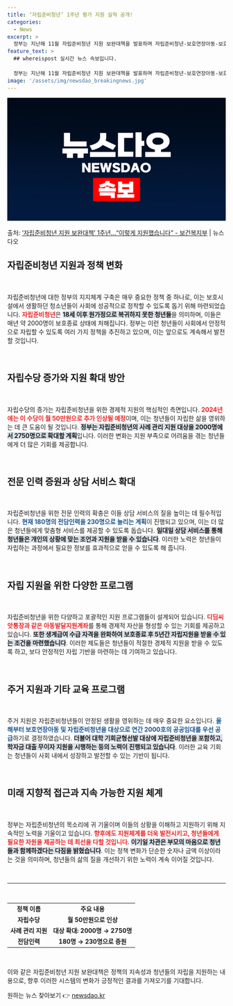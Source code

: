 ```yaml
---
title: ‘자립준비청년’ 1주년 평가 지원 실적 공개!
categories:
  - News
excerpt: >
  정부는 지난해 11월 자립준비청년 지원 보완대책을 발표하며 자립준비청년-보호연장아동-보호대상아동 등 보호단계…
feature_text: >
  ## whereispost 실시간 뉴스 속보입니다.

  정부는 지난해 11월 자립준비청년 지원 보완대책을 발표하며 자립준비청년-보호연장아동-보호대상아동 등 보호단계…
image: '/assets/img/newsdao_breakingnews.jpg'
---
```


![뉴스다오 속보](/assets/img/newsdao_breakingnews.jpg)

<p>출처: <a href="https://newsdao.kr/2784" rel="dofollow">‘자립준비청년 지원 보완대책’ 1주년…“이렇게 지원했습니다” - 보건복지부</a> | 뉴스다오</p>

<h2 data-ke-size="size26">자립준비청년 지원과 정책 변화</h2>

<p data-ke-size="size16">&nbsp;</p>

자립준비청년에 대한 정부의 지지체계 구축은 매우 중요한 정책 중 하나로, 이는 보호시설에서 생활하던 청소년들이 사회에 성공적으로 정착할 수 있도록 돕기 위해 마련되었습니다. <b><span style="color: #ee2323;">자립준비청년</span></b>은 <b><span style="background-color: #21538527;">18세 이후 원가정으로 복귀하지 못한 청년들</span></b>을 의미하며, 이들은 매년 약 2000명이 보호종료 상태에 처해집니다. 정부는 이런 청년들이 사회에서 안정적으로 자립할 수 있도록 여러 가지 정책을 추진하고 있으며, 이는 앞으로도 계속해서 발전할 것입니다.

<p data-ke-size="size16">&nbsp;</p>

<h2 data-ke-size="size26">자립수당 증가와 지원 확대 방안</h2>

<p data-ke-size="size16">&nbsp;</p>

자립수당의 증가는 자립준비청년을 위한 경제적 지원의 핵심적인 측면입니다. <b><span style="color: #ee2323;">2024년에는 이 수당이 월 50만원으로 추가 인상될 예정</span></b>이며, 이는 청년들이 자립한 삶을 영위하는 데 큰 도움이 될 것입니다. <b><span style="background-color: #21538527;">정부는 자립준비청년의 사례 관리 지원 대상을 2000명에서 2750명으로 확대할 계획</span></b>입니다. 이러한 변화는 지원 부족으로 어려움을 겪는 청년들에게 더 많은 기회를 제공합니다.

<p data-ke-size="size16">&nbsp;</p>

<h2 data-ke-size="size26">전문 인력 증원과 상담 서비스 확대</h2>

<p data-ke-size="size16">&nbsp;</p>

자립준비청년을 위한 전문 인력의 확충은 이들 상담 서비스의 질을 높이는 데 필수적입니다. <b><span style="color: #1a5490;">현재 180명의 전담인력을 230명으로 늘리는 계획</span></b>이 진행되고 있으며, 이는 더 많은 청년들에게 맞춤형 서비스를 제공할 수 있도록 돕습니다. <b><span style="background-color: #21538527;">일대일 상담 서비스를 통해 청년들은 개인의 상황에 맞는 조언과 지원을 받을 수 있습니다</span></b>. 이러한 노력은 청년들이 자립하는 과정에서 필요한 정보를 효과적으로 얻을 수 있도록 해 줍니다.

<p data-ke-size="size16">&nbsp;</p>

<h2 data-ke-size="size26">자립 지원을 위한 다양한 프로그램</h2>

<p data-ke-size="size16">&nbsp;</p>

자립준비청년을 위한 다양하고 포괄적인 지원 프로그램들이 설계되어 있습니다. <b><span style="color: #ee2323;">디딤씨앗통장과 같은 아동발달지원계좌</span></b>를 통해 경제적 자산을 형성할 수 있는 기회를 제공하고 있습니다. <b><span style="background-color: #21538527;">또한 생계급여 수급 자격을 완화하여 보호종료 후 5년간 자립지원을 받을 수 있는 조건을 마련했습니다</span></b>. 이러한 제도들은 청년들이 적절한 경제적 지원을 받을 수 있도록 하고, 보다 안정적인 자립 기반을 마련하는 데 기여하고 있습니다.

<p data-ke-size="size16">&nbsp;</p>

<h2 data-ke-size="size26">주거 지원과 기타 교육 프로그램</h2>

<p data-ke-size="size16">&nbsp;</p>

주거 지원은 자립준비청년들이 안정된 생활을 영위하는 데 매우 중요한 요소입니다. <b><span style="color: #1a5490;">올해부터 보호연장아동 및 자립준비청년을 대상으로 연간 2000호의 공공임대를 우선 공급</span></b>하기로 결정하였습니다. <b><span style="background-color: #21538527;">더불어 대학 기회균형선발 대상에 자립준비청년을 포함하고, 학자금 대출 무이자 지원을 시행하는 등의 노력이 진행되고 있습니다</span></b>. 이러한 교육 기회는 청년들이 사회 내에서 성장하고 발전할 수 있는 기반이 됩니다.

<p data-ke-size="size16">&nbsp;</p>

<h2 data-ke-size="size26">미래 지향적 접근과 지속 가능한 지원 체계</h2>

<p data-ke-size="size16">&nbsp;</p>

정부는 자립준비청년의 목소리에 귀 기울이며 이들의 상황을 이해하고 지원하기 위해 지속적인 노력을 기울이고 있습니다. <b><span style="color: #ee2323;">향후에도 지원체계를 더욱 발전시키고, 청년들에게 필요한 자원을 제공하는 데 최선을 다할 것입니다</span></b>. <b><span style="background-color: #21538527;">이기일 차관은 부모의 마음으로 청년들과 함께하겠다는 다짐을 밝혔습니다</span></b>. 이는 정책 변화가 단순한 숫자나 금액 이상이라는 것을 의미하며, 청년들의 삶의 질을 개선하기 위한 노력이 계속 이어질 것입니다.

<p data-ke-size="size16">&nbsp;</p>

<hr>

<p data-ke-size="size16">&nbsp;</p>

<table style="width: 100%;">
    <tr>
        <td style="text-align: center; height: 17px;"><b>정책 이름</b></td>
        <td style="text-align: center; height: 17px;"><b>주요 내용</b></td>
    </tr>
    <tr>
        <td style="text-align: center; height: 17px;"><b>자립수당</b></td>
        <td style="text-align: center; height: 17px;"><b>월 50만원으로 인상</b></td>
    </tr>
    <tr>
        <td style="text-align: center; height: 17px;"><b>사례 관리 지원</b></td>
        <td style="text-align: center; height: 17px;"><b>대상 확대: 2000명 → 2750명</b></td>
    </tr>
    <tr>
        <td style="text-align: center; height: 17px;"><b>전담인력</b></td>
        <td style="text-align: center; height: 17px;"><b>180명 → 230명으로 증원</b></td>
    </tr>
</table>

<p data-ke-size="size16">&nbsp;</p>

이와 같은 자립준비청년 지원 보완대책은 정책의 지속성과 청년들의 자립을 지원하는 내용으로, 향후 이러한 시스템의 변화가 긍정적인 결과를 가져오기를 기대합니다. 

원하는 뉴스 찾아보기 👉 <a href="https://newsdao.kr" rel="dofollow">newsdao.kr</a>


